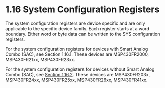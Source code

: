 # 1.16 System Configuration Registers

The system configuration registers are device specific and are only applicable to the specific device family. Each
register starts at a word boundary. Either word or byte data can be written to the SYS configuration registers.

For the system configuration registers for devices with Smart Analog Combo (SAC), see Section 1.16.1. These devices are MSP430FR2000, MSP430FR21xx, MSP430FR23xx.

For the system configuration registers for devices without Smart Analog Combo (SAC), see
[Section 1.16.2](#1162-system-configuration-registers-for-devices-without-smart-analog-combo-sac). These devices are
MSP430FR203x, MSP430FR24xx, MSP430FR25xx, MSP430FR26xx, MSP430FR41xx.
